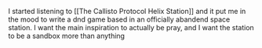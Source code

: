 I started listening to [[The Callisto Protocol Helix Station]] and it put me in the mood to write a dnd game based in an officially abandend space station. I want the main inspiration to actually be pray, and I want the station to be a sandbox more than anything